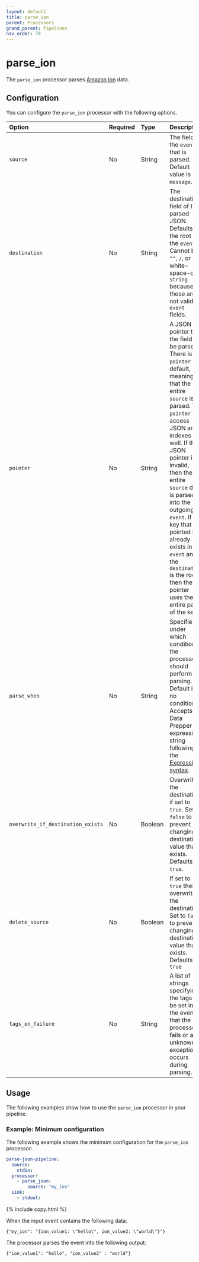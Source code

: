 ```yaml
---
layout: default
title: parse_ion 
parent: Processors
grand_parent: Pipelines
nav_order: 79
---
```


# parse_ion

The `parse_ion` processor parses [Amazon Ion](https://amazon-ion.github.io/ion-docs/) data.

## Configuration

You can configure the `parse_ion` processor with the following options.

<!--
This table is autogenerated. Do not edit it.
- name: parse_ion
- pluginType: processor
- source: https://github.com/opensearch-project/data-prepper/blob/253e59245fd9c39c959c1c8caaeff1b226a5a0ab/data-prepper-plugins/parse-json-processor/src/main/java/org/opensearch/dataprepper/plugins/processor/parse/ion/ParseIonProcessorConfig.java
-->

| Option | Required | Type | Description |
| :--- | :--- | :--- | :--- | 
| `source` | No | String | The field in the `event` that is parsed. Default value is `message`. |
| `destination` | No | String | The destination field of the parsed JSON. Defaults to the root of the `event`. Cannot be `""`, `/`, or any white-space-only `string` because these are not valid `event` fields. |
| `pointer` | No | String | A JSON pointer to the field to be parsed. There is no `pointer` by default, meaning that the entire `source` is parsed. The `pointer` can access JSON array indexes as well. If the JSON pointer is invalid, then the entire `source` data is parsed into the outgoing `event`. If the key that is pointed to already exists in the `event` and the `destination` is the root, then the pointer uses the entire path of the key. |
| `parse_when` | No | String | Specifies under which conditions the processor should perform parsing. Default is no condition. Accepts a Data Prepper expression string following the [Expression syntax]({{site.url}}{{site.baseurl}}/data-prepper/pipelines/expression-syntax/). |
| `overwrite_if_destination_exists` | No | Boolean | Overwrites the destination if set to `true`. Set to `false` to prevent changing a destination value that exists. Defaults is `true`. |
| `delete_source` | No | Boolean | If set to `true` then overwrite the destination. Set to `false` to prevent changing a destination value that exists. Defaults to `true` |
| `tags_on_failure` | No | String | A list of strings specifying the tags to be set in the event that the processor fails or an unknown exception occurs during parsing.

## Usage

The following examples show how to use the `parse_ion` processor in your pipeline.

### Example: Minimum configuration

The following example shows the minimum configuration for the `parse_ion` processor:

```yaml
parse-json-pipeline:
  source:
    stdin:
  processor:
    - parse_json:
        source: "my_ion"
  sink:
    - stdout:
```
{% include copy.html %}

When the input event contains the following data:

```
{"my_ion": "{ion_value1: \"hello\", ion_value2: \"world\"}"}
```

The processor parses the event into the following output:

```
{"ion_value1": "hello", "ion_value2" : "world"}
```



